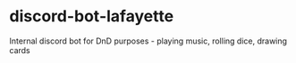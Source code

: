 # discord-bot-lafayette
Internal discord bot for DnD purposes - playing music, rolling dice, drawing cards
